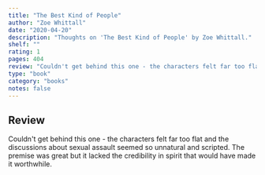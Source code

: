 ```yaml
---
title: "The Best Kind of People"
author: "Zoe Whittall"
date: "2020-04-20"
description: "Thoughts on 'The Best Kind of People' by Zoe Whittall."
shelf: ""
rating: 1
pages: 404
review: "Couldn't get behind this one - the characters felt far too flat and the discussions about sexual assault seemed so unnatural and scripted. The premise was great but it lacked the credibility in spirit that would have made it worthwhile."
type: "book"
category: "books"
notes: false
---
```


## Review

Couldn't get behind this one - the characters felt far too flat and the discussions about sexual assault seemed so unnatural and scripted. The premise was great but it lacked the credibility in spirit that would have made it worthwhile.

